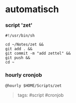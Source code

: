 # automatisch

### script 'zet'

    #!/usr/bin/sh

    cd ~/Notes/zet &&
    git add . &&
    git commit -m "add zettel" &&
    git push &&
    cd ~

### hourly cronjob

    @hourly $HOME/Scripts/zet

> tags: #script #cronjob
